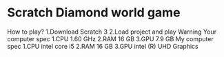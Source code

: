 # Scratch Diamond world game
How to play?
1.Download Scratch 3
2.Load project and play
Warning
Your computer spec
1.CPU 1.60 GHz
2.RAM 16 GB
3.GPU 7.9 GB
My computer spec
1.CPU intel core i5
2.RAM 16 GB
3.GPU intel (R) UHD Graphics
